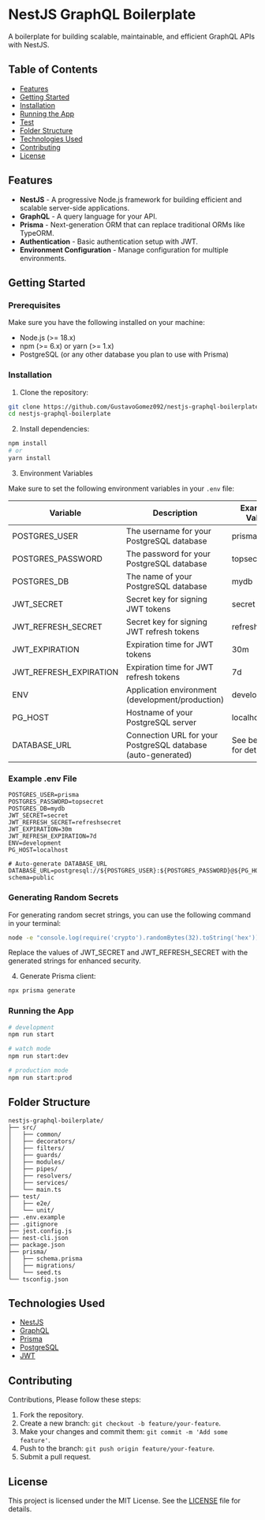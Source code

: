 # NestJS GraphQL Boilerplate

A boilerplate for building scalable, maintainable, and efficient GraphQL APIs with NestJS.

## Table of Contents

- [Features](#features)
- [Getting Started](#getting-started)
- [Installation](#installation)
- [Running the App](#running-the-app)
- [Test](#test)
- [Folder Structure](#folder-structure)
- [Technologies Used](#technologies-used)
- [Contributing](#contributing)
- [License](#license)

## Features

- **NestJS** - A progressive Node.js framework for building efficient and scalable server-side applications.
- **GraphQL** - A query language for your API.
- **Prisma** - Next-generation ORM that can replace traditional ORMs like TypeORM.
- **Authentication** - Basic authentication setup with JWT.
- **Environment Configuration** - Manage configuration for multiple environments.


## Getting Started

### Prerequisites

Make sure you have the following installed on your machine:

- Node.js (>= 18.x)
- npm (>= 6.x) or yarn (>= 1.x)
- PostgreSQL (or any other database you plan to use with Prisma)

### Installation

1. Clone the repository:

```sh
git clone https://github.com/GustavoGomez092/nestjs-graphql-boilerplate.git
cd nestjs-graphql-boilerplate
```

2. Install dependencies:

```sh
npm install
# or
yarn install
```

3. Environment Variables

Make sure to set the following environment variables in your `.env` file:

| Variable              | Description                                                      | Example Value           |
|-----------------------|------------------------------------------------------------------|-------------------------|
| POSTGRES_USER         | The username for your PostgreSQL database                        | prisma                  |
| POSTGRES_PASSWORD     | The password for your PostgreSQL database                        | topsecret               |
| POSTGRES_DB           | The name of your PostgreSQL database                             | mydb                    |
| JWT_SECRET            | Secret key for signing JWT tokens                                | secret                  |
| JWT_REFRESH_SECRET    | Secret key for signing JWT refresh tokens                        | refreshsecret           |
| JWT_EXPIRATION        | Expiration time for JWT tokens                                   | 30m                     |
| JWT_REFRESH_EXPIRATION| Expiration time for JWT refresh tokens                           | 7d                      |
| ENV                   | Application environment (development/production)                 | development             |
| PG_HOST               | Hostname of your PostgreSQL server                               | localhost               |
| DATABASE_URL          | Connection URL for your PostgreSQL database (auto-generated)     | See below for details   |

### Example .env File

```env
POSTGRES_USER=prisma
POSTGRES_PASSWORD=topsecret
POSTGRES_DB=mydb
JWT_SECRET=secret
JWT_REFRESH_SECRET=refreshsecret
JWT_EXPIRATION=30m
JWT_REFRESH_EXPIRATION=7d
ENV=development
PG_HOST=localhost

# Auto-generate DATABASE_URL
DATABASE_URL=postgresql://${POSTGRES_USER}:${POSTGRES_PASSWORD}@${PG_HOST}:5432/${POSTGRES_DB}?schema=public
```

### Generating Random Secrets
For generating random secret strings, you can use the following command in your terminal:

```sh
node -e "console.log(require('crypto').randomBytes(32).toString('hex'))"
```
Replace the values of JWT_SECRET and JWT_REFRESH_SECRET with the generated strings for enhanced security.

4. Generate Prisma client:

```sh
npx prisma generate
```

### Running the App

```sh
# development
npm run start

# watch mode
npm run start:dev

# production mode
npm run start:prod
```

## Folder Structure

```
nestjs-graphql-boilerplate/
├── src/
│   ├── common/
│   ├── decorators/
│   ├── filters/
│   ├── guards/
│   ├── modules/
│   ├── pipes/
│   ├── resolvers/
│   ├── services/
│   └── main.ts
├── test/
│   ├── e2e/
│   └── unit/
├── .env.example
├── .gitignore
├── jest.config.js
├── nest-cli.json
├── package.json
├── prisma/
│   ├── schema.prisma
│   ├── migrations/
│   └── seed.ts
└── tsconfig.json
```

## Technologies Used

- [NestJS](https://nestjs.com/)
- [GraphQL](https://graphql.org/)
- [Prisma](https://www.prisma.io/)
- [PostgreSQL](https://www.postgresql.org/)
- [JWT](https://jwt.io/)

## Contributing

Contributions, Please follow these steps:

1. Fork the repository.
2. Create a new branch: `git checkout -b feature/your-feature`.
3. Make your changes and commit them: `git commit -m 'Add some feature'`.
4. Push to the branch: `git push origin feature/your-feature`.
5. Submit a pull request.

## License

This project is licensed under the MIT License. See the [LICENSE](LICENSE) file for details.